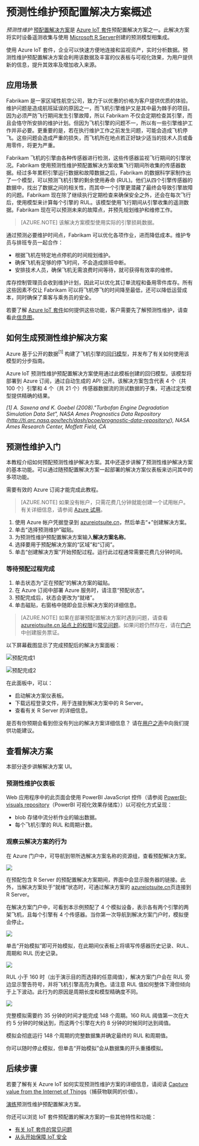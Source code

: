 <properties
    pageTitle="预测性维护预配置解决方案 | Azure"
    description="介绍 Azure IoT 套件预测性维护预配置解决方案。"
    services=""
    suite="iot-suite"
    documentationcenter=""
    author="dominicbetts"
    manager="timlt"
    editor="" />
<tags
    ms.assetid="b370b3d7-2ce5-4906-9818-3aeedd471ee3"
    ms.service="iot-suite"
    ms.devlang="na"
    ms.topic="get-started-article"
    ms.tgt_pltfrm="na"
    ms.workload="na"
    ms.date="01/16/2017"
    wacn.date="02/22/2017"
    ms.author="dobett" />  


# 预测性维护预配置解决方案概述

*预测性维护* [预配置解决方案][lnk_preconfigured_solutions]是 [ Azure IoT 套件][lnk_iot_suite]预配置解决方案之一。此解决方案将实时设备遥测收集与使用 [Microsoft R Server](https://www.microsoft.com/en-sa/cloud-platform/r-server)创建的预测模型相集成。

使用 Azure IoT 套件，企业可以快速方便地连接和监视资产，实时分析数据。预测性维护预配置解决方案会利用该数据及丰富的仪表板与可视化效果，为用户提供新的信息，提升其效率及增加收入来源。

## 应用场景
Fabrikam 是一家区域性航空公司，致力于以优惠的价格为客户提供优质的体验。维护问题是造成航班延误的原因之一，而飞机引擎维护又是其中最为棘手的项目。因为必须严防飞行期间发生引擎故障，所以 Fabrikam 不仅会定期检查其引擎，而且会恪守所安排的维护计划。但因为飞机引擎的问题不一，所以有一些引擎维护工作并非必要。更重要的是，若在执行维护工作之前发生问题，可能会造成飞机停飞。这些问题会造成严重的损失，而飞机所在地点若正好缺少适当的技术人员或备用零件，将更为严重。

Fabrikam 飞机的引擎由各种传感器进行检测，这些传感器监视飞行期间的引擎状况。Fabrikam 使用预测性维护预配置解决方案收集飞行期间所收集的传感器数据。经过多年累积引擎运行数据和故障数据之后，Fabrikam 的数据科学家制作出了一个模型，可以预测飞机引擎的剩余使用寿命 (RUL)。他们从四个引擎传感器的数据中，找出了数据之间的相关性，而其中一个引擎更潜藏了最终会导致引擎故障的问题。Fabrikam 现在除了继续执行定期检查来确保安全之外，还会在每次飞行后，使用模型来计算每个引擎的 RUL。该模型使用飞行期间从引擎收集的遥测数据。Fabrikam 现在可以预测未来的故障点，并预先规划维护和维修工作。

> [AZURE.NOTE]
该解决方案模型使用实际的引擎损耗数据。

通过预测必要维护时间点，Fabrikam 可以优化各项作业，进而降低成本。维护专员与排班专员一起合作：

- 根据飞机在特定地点停机的时间规划维护。
- 确保飞机有足够的停飞时间，不会造成排班中断。
- 安排技术人员，确保飞机无需浪费时间等待，就可获得有效率的维修。

库存控制管理员会收到维护计划，因此可以优化其订单流程和备用零件库存。所有这些因素不仅让 Fabrikam 可以将飞机停飞的时间降至最低，还可以降低运营成本，同时确保了乘客与乘务员的安全。

若要了解 [Azure IoT 套件][lnk_iot_suite]如何提供这些功能，客户需要先了解预测性维护，请查看此[信息图][lnk_infographic]。

## 如何生成预测性维护解决方案

Azure 基于公开的数据<sup>[1]</sup> 构建了飞机引擎的[回归模型][lnk_regression_model]，并发布了有关如何使用该模型的分步指南。

Azure IoT 预测性维护预配置解决方案使用通过此模板创建的回归模型。该模型将部署到 Azure 订阅，通过自动生成的 API 公开。该解决方案包含代表 4 个（共 100 个）引擎和 4 个（共 21 个）传感器数据流的测试数据的子集，可通过定型模型提供精确的结果。

*[1] A. Saxena and K. Goebel (2008)."Turbofan Engine Degradation Simulation Data Set", NASA Ames Prognostics Data Repository (http://ti.arc.nasa.gov/tech/dash/pcoe/prognostic-data-repository/), NASA Ames Research Center, Moffett Field, CA*

## 预测性维护入门

本教程介绍如何预配预测性维护解决方案。其中还逐步讲解了预测性维护解决方案的基本功能。可以通过随预配置解决方案一起部署的解决方案仪表板来访问其中的多项功能。

需要有效的 Azure 订阅才能完成此教程。

> [AZURE.NOTE]
如果没有帐户，只需花费几分钟就能创建一个试用帐户。有关详细信息，请参阅 [Azure 试用][lnk_free_trial]。

1. 使用 Azure 帐户凭据登录到 [azureiotsuite.cn][lnk-azureiotsuite]，然后单击“+”创建解决方案。
1. 单击“选择预测维护”磁贴。
1. 为预测性维护预配置解决方案输入**解决方案名称**。
1. 选择要用于预配解决方案的“区域”和“订阅”。
1. 单击“创建解决方案”开始预配过程。运行此过程通常需要花费几分钟时间。

### 等待预配过程完成

1. 单击状态为“正在预配”的解决方案的磁贴。
1. 在 Azure 订阅中部署 Azure 服务时，请注意“预配状态”。
1. 预配完成后，状态会更改为“就绪”。
1. 单击磁贴，右窗格中随即会显示解决方案的详细信息。

> [AZURE.NOTE]
如果在部署预配置解决方案时遇到问题，请查看 [azureiotsuite.cn 站点上的权限][lnk-permissions]和[常见问题][lnk-faq]。如果问题仍然存在，请在[门户][lnk-portal]中创建服务票证。

以下屏幕截图显示了完成预配后的解决方案面板：

![预配完成1](./media/iot-suite-predictive-overview/predictive-maintenance-with-r-1.png) 

![预配完成2](./media/iot-suite-predictive-overview/predictive-maintenance-with-r-2.png)

在此面板中，可以：

- 启动解决方案仪表板。
- 下载远程登录文件，用于连接到解决方案中的 R Server。
- 查看有关 R Server 的详细信息。


是否有你预期会看到但没有列出的解决方案详细信息？ 请在[用户之声](https://feedback.azure.com/forums/321918-azure-iot)中向我们提供功能建议。

## 查看解决方案

本部分逐步讲解解决方案 UI。

### 预测性维护仪表板
Web 应用程序中的此页面会使用 PowerBI JavaScript 控件（请参阅 [PowerBI-visuals repository][lnk-powerbi]（PowerBI 可视化效果存储库））以可视化方式呈现：

* blob 存储中流分析作业的输出数据。
* 每个飞机引擎的 RUL 和周期计数。

### 观察云解决方案的行为
在 Azure 门户中，可导航到带所选解决方案名称的资源组，查看预配解决方案。

![][img-resource-group]  


在预配包含 R Server 的预配置解决方案期间，界面中会显示服务器的链接。此外，当解决方案处于“就绪”状态时，可通过解决方案的 [azureiotsuite.cn][lnk-azureiotsuite]页连接到 R Server。

在解决方案门户中，可看到本示例预配了 4 个模拟设备，表示各有两个引擎的两架飞机，且每个引擎有 4 个传感器。当你第一次导航到解决方案门户时，模拟便会停止。

![][img-simulation-stopped]  


单击“开始模拟”即可开始模拟，在此期间仪表板上将填写传感器历史记录、RUL、周期和 RUL 历史记录。

![][img-simulation-running]  


RUL 小于 160 时（出于演示目的而选择的任意阈值），解决方案门户会在 RUL 旁边显示警告符号，并将飞机引擎高亮为黄色。请注意 RUL 值如何整体下滑但倾向于上下波动。此行为的原因是周期长度和模型精确度不同。

![][img-simulation-warning]  


完整模拟需要约 35 分钟的时间才能完成 148 个周期。160 RUL 阈值第一次在大约 5 分钟的时候达到，而这两个引擎在大约 8 分钟的时候同时达到阈值。

模拟会彻底运行 148 个周期的完整数据集并确定最终的 RUL 和周期值。

你可以随时停止模拟，但单击“开始模拟”会从数据集的开头重播模拟。

## 后续步骤

若要了解有关 Azure IoT 如何实现预测性维护方案的详细信息，请阅读 [Capture value from the Internet of Things][lnk_capture_value]（捕获物联网的价值）。

[演练][lnk-predictive-walkthrough]预测性维护预配置解决方案。

你还可以浏览 IoT 套件预配置的解决方案的一些其他特性和功能：

* [有关 IoT 套件的常见问题][lnk-faq]
* [从头开始保障 IoT 安全][lnk-security-groundup]

[img-resource-group]: ./media/iot-suite-predictive-overview/resource-group.png
[img-simulation-stopped]: ./media/iot-suite-predictive-overview/simulation-stopped.png
[img-simulation-running]: ./media/iot-suite-predictive-overview/simulation-running.png
[img-simulation-warning]: ./media/iot-suite-predictive-overview/simulation-warning.png
[img-provisioning-complete]: ./media/iot-suite-predictive-overview/provisioned.png

[lnk-powerbi]: https://www.github.com/Microsoft/PowerBI-visuals
[lnk-predictive-walkthrough]: /documentation/articles/iot-suite-predictive-walkthrough/
[lnk_preconfigured_solutions]: /documentation/articles/iot-suite-what-are-preconfigured-solutions/
[lnk_iot_suite]: /documentation/articles/iot-suite-overview/
[lnk_infographic]: https://www.microsoft.com/server-cloud/predictivemaintenance/Index.html
[lnk_regression_model]: http://gallery.cortanaanalytics.com/Collection/Predictive-Maintenance-Template-3

[lnk_capture_value]: http://download.microsoft.com/download/0/7/D/07D394CE-185D-4B96-AC3C-9B61179F7080/Capture_value_from_the_Internet%20of%20Things_with_Predictive_Maintenance.PDF
[lnk-faq]: /documentation/articles/iot-suite-faq/
[lnk-security-groundup]: /documentation/articles/securing-iot-ground-up/
[lnk-azureiotsuite]: https://www.azureiotsuite.cn/
[lnk_free_trial]: /pricing/1rmb-trial/
[lnk-azureiotsuite]: https://www.azureiotsuite.cn
[lnk-permissions]: /documentation/articles/iot-suite-permissions/
[lnk-portal]: http://portal.azure.cn/

<!---HONumber=Mooncake_0206_2017-->
